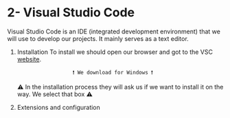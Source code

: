 # 2- Visual Studio Code

Visual Studio Code is an IDE (integrated development environment) that we will use to develop our projects. It mainly serves as a text editor.

1. Installation
To install we should open our browser and got to the VSC [website](https://code.visualstudio.com/).  

                         ❗ We download for Windows ❗
                         
    ⚠ In the installation process they will ask us if we want to install it on the way. We select that box ⚠

2. Extensions and configuration
